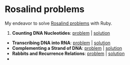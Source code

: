 Rosalind problems
=================

My endeavor to solve [Rosalind problems](http://rosalind.info/problems/list-view/) with Ruby.

 1. **Counting DNA Nucleotides**: [problem](http://rosalind.info/problems/dna/) | [solution](dna.rb)
 - **Transcribing DNA into RNA**: [problem](http://rosalind.info/problems/rna/) | [solution](rna.rb)
 - **Complementing a Strand of DNA**: [problem](http://rosalind.info/problems/revc/) | [solution](revc.rb)
 - **Rabbits and Recurrence Relations**: [problem](http://rosalind.info/problems/fib/) | [solution](fib.rb)
 - 
